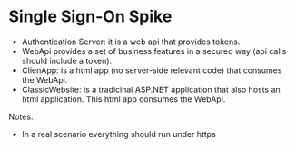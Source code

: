 # Single Sign-On Spike

* Authentication Server: it is a web api that provides tokens.
* WebApi provides a set of business features in a secured way (api calls should include a token).
* ClienApp: is a html app (no server-side relevant code) that consumes the WebApi.
* ClassicWebsite: is a tradicinal ASP.NET application that also hosts an html application. This html app consumes the WebApi.


Notes:
* In a real scenario everything should run under https